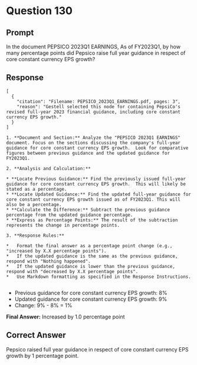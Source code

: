 # Question 130

## Prompt

In the document PEPSICO 2023Q1 EARNINGS, As of FY2023Q1, by how many percentage points did Pepsico raise full year guidance in respect of core constant currency EPS growth?

## Response

```results
[
  {
    "citation": "Filename: PEPSICO_2023Q1_EARNINGS.pdf, pages: 3",
    "reason": "Gestell selected this node for containing PepsiCo's revised full-year 2023 financial guidance, including core constant currency EPS growth."
  }
]
```

```cot
1. **Document and Section:** Analyze the "PEPSICO 2023Q1 EARNINGS" document. Focus on the sections discussing the company's full-year guidance for core constant currency EPS growth.  Look for comparative figures between previous guidance and the updated guidance for FY2023Q1.

2. **Analysis and Calculation:**

* **Locate Previous Guidance:** Find the previously issued full-year guidance for core constant currency EPS growth.  This will likely be stated as a percentage.
* **Locate Updated Guidance:** Find the updated full-year guidance for core constant currency EPS growth issued as of FY2023Q1. This will also be a percentage.
* **Calculate the Difference:** Subtract the previous guidance percentage from the updated guidance percentage.
* **Express as Percentage Points:** The result of the subtraction represents the change in percentage points.

3. **Response Rules:**

*   Format the final answer as a percentage point change (e.g., "increased by X.X percentage points").
*   If the updated guidance is the same as the previous guidance, respond with "Nothing happened".
*   If the updated guidance is lower than the previous guidance, respond with "decreased by X.X percentage points".
*   Use Markdown formatting as specified in the Response Instructions.


```

- Previous guidance for core constant currency EPS growth: 8%
- Updated guidance for core constant currency EPS growth: 9%
- Change: 9% - 8% = 1%

**Final Answer:** Increased by 1.0 percentage point

## Correct Answer

Pepsico raised full year guidance in respect of core constant currency EPS growth by 1 percentage point.
